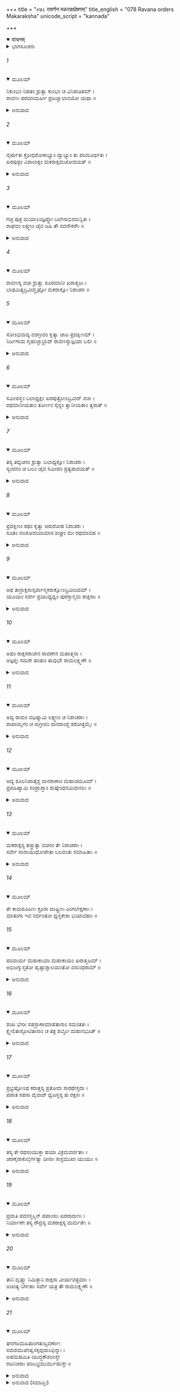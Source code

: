 +++
title = "०७८ रावणेन मकराक्षप्रेषणम्"
title_english = "078 Ravana orders Makaraksha"
unicode_script = "kannada"

+++
<details open><summary>वाचनम्</summary>

<div class="audioEmbed"  caption="श्रीराम-हरिसीताराममूर्ति-घनपाठिभ्यां वचनम्" src="https://archive.org/download/Ramayana-recitation-Sriram-harisItArAmamUrti-Ghanapaati-v2/Kanda_6/Kanda_6_YK-078-Ravana_orders_Makaraksha_0.mp3"></div>
</details>



<details><summary>ಭಾಗಸೂಚನಾ</summary>

ರಾವಣನ ಆಜ್ಞೆಯಂತೆ ಮಕರಾಕ್ಷಸನು ಯುದ್ಧಕ್ಕಾಗಿ ಹೊರಟಿದುದು.
</details>

###### 1


<details open><summary>ಮೂಲಮ್</summary>

ನಿಕುಂಭಂ ನಿಹತಂ ಶ್ರುತ್ವಾ ಕುಂಭಂ ಚ ವಿನಿಪಾತಿತಮ್ ।  
ರಾವಣಃ ಪರಮಾಮರ್ಷೀ ಪ್ರಜಜ್ವಾಲಾನಯೋ ಯಥಾ ॥
</details>

<details><summary>ಅನುವಾದ</summary>

ಕುಂಭ-ನಿಕುಂಭರು ಹತರಾದುದನ್ನು ಕೇಳಿ, ರಾವಣನಿಗೆ ಭಾರಿ ಕೋಪ ಬಂದು ಬೆಂಕಿಯಂತೆ ಉರಿಯತೊಡಗಿದನು.॥1॥
</details>

###### 2


<details open><summary>ಮೂಲಮ್</summary>

ನೈರ್ಋತಃ ಕ್ರೋಧಶೋಕಾಭ್ಯಾಂ ದ್ವಾಭ್ಯಾಂ ತು ಪರಿಮೂರ್ಛಿತಃ ।  
ಖರಪುತ್ರಂ ವಿಶಾಲಾಕ್ಷಂ ಮಕರಾಕ್ಷಮಚೋದಯತ್ ॥
</details>

<details><summary>ಅನುವಾದ</summary>

ರಾವಣನು ಕ್ರೋಧ-ಶೋಕದಿಂದ ವ್ಯಾಕುಲನಾಗಿ ವಿಶಾಲಾಕ್ಷ ಖರಪುತ್ರ ಮರಕಾರ್ಷನಲ್ಲಿ ಹೇಳಿದನು.॥2॥
</details>

###### 3


<details open><summary>ಮೂಲಮ್</summary>

ಗಚ್ಛ ಪುತ್ರ ಮಯಾಽಽಜ್ಞಪ್ತೋ ಬಲೇನಾಭಿಸಮನ್ವಿತಃ ।  
ರಾಘವಂ ಲಕ್ಷ್ಮಣಂ ಚೈವ ಜಹಿ ತೌ ಸವನೌಕಸೌಃ ॥
</details>

<details><summary>ಅನುವಾದ</summary>

ಮಗು! ನನ್ನ ಆಜ್ಞೆಯಂತೆ ವಿಶಾಲ ಸೈನ್ಯದೊಂದಿಗೆ ಯುದ್ಧಕ್ಕೆ ಹೋಗಿ ವಾನರರ ಸಹಿತ ರಾಮ-ಲಕ್ಷ್ಮಣರಿಬ್ಬರನ್ನೂ ಕೊಂದು ಹಾಕು.॥3॥
</details>

###### 4


<details open><summary>ಮೂಲಮ್</summary>

ರಾವಣಸ್ಯ ವಚಃ ಶ್ರುತ್ವಾ ಶೂರಮಾನೀ ಖರಾತ್ಮಜಃ ।  
ಬಾಢಮಿತ್ಯಬ್ರವೀದ್ಧೃಷ್ಟೋ ಮಕರಾಕ್ಷೋ ನಿಶಾಚರಃ ॥
</details>

###### 5


<details open><summary>ಮೂಲಮ್</summary>

ಸೋಽಭಿವಾದ್ಯ ದಶಗ್ರೀವಂ ಕೃತ್ವಾ ಚಾಪಿ ಪ್ರದಕ್ಷಿಣಮ್ ।  
ನಿರ್ಜಗಾಮ ಗೃಹಾಚ್ಛುಭ್ರಾದ್ ರಾವಣಸ್ಯಾಜ್ಞಯಾ ಬಲೀ ॥
</details>

<details><summary>ಅನುವಾದ</summary>

ರಾವಣನ ಮಾತನ್ನು ಕೇಳಿ ತನ್ನನ್ನು ಮಹಾಶೂರನೆಂದು ತಿಳಿದ ಖರಪುತ್ರ ಮಕರಾಕ್ಷನು ಹಾಗೆಯೇ ಆಗಲಿ ಎಂದು ಹೇಳಿ ಆ ವೀರ ನಿಶಾಚರನು ರಾವಣನಿಗೆ ಪ್ರಣಾಮಗೈದು, ಅವನಿಗೆ ಪ್ರದಕ್ಷಿಣೆ ಬಂದು ಅವನಿಂದ ಬೀಳ್ಕೊಂಡು ಅವನು ಉಜ್ವಲ ಅರಮನೆಯಿಂದ ಹೊರಟನು.॥4-5॥
</details>

###### 6


<details open><summary>ಮೂಲಮ್</summary>

ಸಮೀಪಸ್ಥಂ ಬಲಾಧ್ಯಕ್ಷಂ ಖರಪುತ್ರೋಽಬ್ರವೀದ್ ವಚಃ ।  
ರಥಮಾನೀಯತಾಂ ತೂರ್ಣಂ ಸೈನ್ಯಂ ತ್ವಾನೀಯತಾಂ ತ್ವರಾತ್ ॥
</details>

<details><summary>ಅನುವಾದ</summary>

ಪಕ್ಕದಲ್ಲೇ ನಿಂತಿದ್ದ ಸೇನಾಪತಿಯಬಳಿ ಸೇನಾಪತಿಯೇ ! ಬೇಗನೆ ರಥವನ್ನು ತೆಗೆದುಕೊಂಡು ಬಾ ಹಾಗೂ ಕೂಡಲೇ ಸೈನ್ಯವನ್ನು ಕರೆಸು ಎಂದು ಹೇಳಿದನು.॥6॥
</details>

###### 7


<details open><summary>ಮೂಲಮ್</summary>

ತಸ್ಯ ತದ್ವಚನಂ ಶ್ರುತ್ವಾ ಬಲಾಧ್ಯಕ್ಷೋ ನಿಶಾಚರಃ ।  
ಸ್ಯಂದನಂ ಚ ಬಲಂ ಚೈವ ಸಮೀಪಂ ಪ್ರತ್ಯಪಾದಯತ್ ॥
</details>

<details><summary>ಅನುವಾದ</summary>

ಮಕರಾಕ್ಷನ ಮಾತನ್ನು ಕೇಳಿ ನಿಶಾಚರ ಸೇನಾಪತಿಯು ರಥ ಮತ್ತು ಸೈನ್ಯವನ್ನು ಅವನ ಬಳಿ ಕರೆತಂದನು.॥7॥
</details>

###### 8


<details open><summary>ಮೂಲಮ್</summary>

ಪ್ರದಕ್ಷಿಣಂ ರಥಂ ಕೃತ್ವಾ ಆರುರೋಹ ನಿಶಾಚರಃ ।  
ಸೂತಂ ಸಂಚೋದಯಾಮಾಸ ಶೀಘ್ರಂ ಮೇ ರಥಮಾವಹ ॥
</details>

<details><summary>ಅನುವಾದ</summary>

ಆಗ ಮಕರಾಕ್ಷನು ರಥಕ್ಕೆ ಪ್ರದಕ್ಷಿಣೆ ಬಂದು, ರಥಾರೂಢನಾಗಿ ಸಾರಥಿಗೆ. ರಥವನ್ನು ಶೀಘ್ರವಾಗಿ ಕೊಂಡು ಹೋಗು ಎಂದು ಆದೇಶಕೊಟ್ಟನು.॥8॥
</details>

###### 9


<details open><summary>ಮೂಲಮ್</summary>

ಅಥ ತಾನ್ರಾಕ್ಷಸಾನ್ಸರ್ವಾನ್ಮಕರಾಕ್ಷೋಽಬ್ರವೀದಿದಮ್ ।  
ಯೂಯಂ ಸರ್ವೇ ಪ್ರಯುಧ್ಯಧ್ವಂ ಪುರಸ್ತಾನ್ಮಮ ರಾಕ್ಷಸಾಃ ॥
</details>

<details><summary>ಅನುವಾದ</summary>

ಬಳಿಕ ಸಮಸ್ತ ರಾಕ್ಷಸರಿಗೆ - ‘ನಿಶಾಚರರೇ! ನೀವು ನನ್ನ ಮುಂದೆ ನಿಂತು ಯುದ್ಧಮಾಡಿರಿ’ ಎಂದು ಹೇಳಿದನು.॥9॥
</details>

###### 10


<details open><summary>ಮೂಲಮ್</summary>

ಅಹಂ ರಾಕ್ಷಸರಾಜೇನ ರಾವಣೇನ ಮಹಾತ್ಮನಾ ।  
ಆಜ್ಞಪ್ತಃ ಸಮರೇ ಹಂತುಂ ತಾವುಭೌ ರಾಮಲಕ್ಷ್ಮಣೌ ॥
</details>

<details><summary>ಅನುವಾದ</summary>

ಮಹಾಮನಾ ರಾಕ್ಷಸ ರಾಜಾ ರಾವಣನು ಯುದ್ಧದಲ್ಲಿ ರಾಮ-ಲಕ್ಷ್ಮಣರಿಬ್ಬರನ್ನೂ ಕೊಲ್ಲುವಂತೆ ನನಗೆ ಆಜ್ಞಾಪಿಸಿರುವನು.॥10॥
</details>

###### 11


<details open><summary>ಮೂಲಮ್</summary>

ಅದ್ಯ ರಾಮಂ ವಧಿಷ್ಯಾಮಿ ಲಕ್ಷ್ಮಣಂ ಚ ನಿಶಾಚರಾಃ ।  
ಶಾಖಾಮೃಗಂ ಚ ಸುಗ್ರೀವಂ ವಾನರಾಂಶ್ಚ ಶರೋತ್ತಮೈಃ ॥
</details>

<details><summary>ಅನುವಾದ</summary>

ರಾಕ್ಷಸರೇ  ಇಂದು ನಾನು ರಾಮ-ಲಕ್ಷ್ಮಣ, ವಾನರ ರಾಜ ಸುಗ್ರೀವ ಹಾಗೂ ಇತರ ವಾನರರನ್ನು ಉತ್ತಮ ಬಾಣಗಳಿಂದ ವಧಿಸಿಬಿಡುವೆನು.॥11॥
</details>

###### 12


<details open><summary>ಮೂಲಮ್</summary>

ಅದ್ಯ ಶೂಲನಿಪಾತೈಶ್ಚ ವಾನರಾಣಾಂ ಮಹಾಚಮೂಮ್ ।  
ಪ್ರದಹಿಷ್ಯಾಮಿ ಸಂಪ್ರಾಪ್ತಾಂ ಶುಷ್ಕೇಂಧನಮಿವಾನಲಃ ॥
</details>

<details><summary>ಅನುವಾದ</summary>

ಬೆಂಕಿಯು ಒಣಗಿದ ಕಟ್ಟಿಗೆಯನ್ನು ಸುಡುವಂತೆ ಇಂದು ನಾನು ಶೂಲಗಳಿಂದ ಎದುರಿಗೆ ಬಂದ ವಾನರರ ವಿಶಾಲವಾಹಿನಿಯನ್ನು ಬೂದಿ ಮಾಡಿಬಿಡುವೆನು.॥12॥
</details>

###### 13


<details open><summary>ಮೂಲಮ್</summary>

ಮಕರಾಕ್ಷಸ್ಯ ತಚ್ಛ್ರುತ್ವಾ ವಚನಂ ತೇ ನಿಶಾಚರಾಃ ।  
ಸರ್ವೇ ನಾನಾಯುಧೋಪೇತಾ ಬಲವಂತಃ ಸಮಾಹಿತಾಃ ॥
</details>

<details><summary>ಅನುವಾದ</summary>

ಮಕರಾಕ್ಷನ ಮಾತನ್ನು ಕೇಳಿ ನಾನಾ ರೀತಿಯ ಅಸ್ತ್ರ-ಶಸ್ತ್ರಗಳಿಂದ ಕೂಡಿದ ಸಮಸ್ತ ಬಲಿಷ್ಠ ರಾಕ್ಷಸರು ಯುದ್ಧಕ್ಕಾಗಿ ಸಿದ್ಧರಾದರು.॥13॥
</details>

###### 14


<details open><summary>ಮೂಲಮ್</summary>

ತೇ ಕಾಮರೂಪಿಣಃ ಕ್ರೂರಾ ದಂಷ್ಟ್ರಿಣಃ ಪಿಂಗಲೇಕ್ಷಣಾಃ ।  
ಮಾತಂಗಾ ಇವ ನರ್ದಂತೋ ಧ್ವಸ್ತಕೇಶಾ ಭಯಾವಹಾಃ ॥
</details>

###### 15


<details open><summary>ಮೂಲಮ್</summary>

ಪರಿವಾರ್ಯ ಮಹಾಕಾಯಾ ಮಹಾಕಾಯಂ ಖರಾತ್ಮಜಮ್ ।  
ಅಭಿಜಗ್ಮುಸ್ತತೋ ಹೃಷ್ಟಾಶ್ಚಾಲಯಂತೋ ವಸುಂಧರಾಮ್ ॥
</details>

<details><summary>ಅನುವಾದ</summary>

ಅವರೆಲ್ಲರೂ ಕಾಮ ರೂಪಿಯಾಗಿದ್ದು, ಕ್ರೂರಸ್ವಭಾವದವರಾಗಿದ್ದರು. ಅವರ ಕೊರೆದಾಡೆಗಳು ದೊಡ್ಡ ದೊಡ್ಡದಾಗಿದ್ದು, ಪಿಂಗಳವರ್ಣದ ಕಣ್ಣುಗಳಿದ್ದು, ಕೂದಲು ಕೆದರಿಕೊಂಡಿದ್ದವು, ಇದರಿಂದ ಅವರು ಭಯಾನಕರಾಗಿ ಕಾಣುತ್ತಿದ್ದರು. ಆನೆಯಂತೆ ಅರಚುತ್ತಾ ಆ ವಿಶಾಲಕಾಯ ನಿಶಾಚರರು ಖರಪುತ್ರ ಮಹಾಕಾಯ ಮಕರಾಕ್ಷನನ್ನು ಸುತ್ತುವರಿದು ಭೂಮಿಯನ್ನು ನಡುಗಿಸುತ್ತಾ ಹರ್ಷದಿಂದ ರಣರಂಗದ ಕಡೆಗೆ ಹೊರಟರು.॥14-15॥
</details>

###### 16


<details open><summary>ಮೂಲಮ್</summary>

ಶಂಖ ಭೇರೀ ಸಹಸ್ರಾಣಾಮಾಹತಾನಾಂ ಸಮಂತತಃ ।  
ಕ್ಷ್ವೇಲಿತಾಸ್ಫೋಟಿತಾನಾಂ ಚ ತತ್ರ ಶಬ್ದೋ ಮಹಾನಭೂತ್ ॥
</details>

<details><summary>ಅನುವಾದ</summary>

ಆಗ ಎಲ್ಲೆಡೆ ಶಂಖಧ್ವನಿಗಳು ಮೊಳಗುತ್ತಿದ್ದವು. ಸಾವಿರಾರು ಭೇರಿ ನಿನಾದಗಳೊಂದಿಗೆ, ತಾಳತಟ್ಟುತ್ತಾ ಯೋಧರ ಗರ್ಜನೆಯ ಶಬ್ದವು ಸೇರಿಕೊಂಡಿತ್ತು. ಹೀಗೆ ಭಾರೀ ಕೋಲಾಹಲ ಉಂಟಾಯಿತು.॥1.॥
</details>

###### 17


<details open><summary>ಮೂಲಮ್</summary>

ಪ್ರಭ್ರಷ್ಟೋಽಥ  ಕರಾತ್ತಸ್ಯ ಪ್ರತೋದಃ ಸಾರಥೇಸ್ತದಾ ।  
ಪಪಾತ ಸಹಸಾ ದೈವಾದ್ ಧ್ವಜಸ್ತಸ್ಯ ತು ರಕ್ಷಸಃ ॥
</details>

<details><summary>ಅನುವಾದ</summary>

ಆಗ ಮಕರಾಕ್ಷಸನ ಸಾರಥಿಯ ಚಾವಟಿಗೆ ಕೆಳಗೆ ಬಿತ್ತು, ದೈವವಶ ಆ ರಾಕ್ಷಸನ ಧ್ವಜ ಮುರಿದು ಬಿದ್ದು ನೆಲಸಮವಾಯಿತು.॥17॥
</details>

###### 18


<details open><summary>ಮೂಲಮ್</summary>

ತಸ್ಯ ತೇ ರಥಸಂಯುಕ್ತಾ ಹಯಾ ವಿಕ್ರಮವರ್ಜಿತಾಃ ।  
ಚರಣೈರಾಕುಲೈರ್ಗತ್ವಾ ದೀನಾಃ ಸಾಸ್ರಮುಖಾ ಯುಯುಃ ॥
</details>

<details><summary>ಅನುವಾದ</summary>

ಅವನ ರಥಕ್ಕೆ ಹೂಡಿದ ಕುದುರೆಗಳು ನಿರುತ್ಸಾಹಿಗಳಾಗಿ ಸರಿಯಾಗಿ ನಡೆಯದಾದವು. ಮೊದಲಿಗೆ ಸ್ವಲ್ಪ ದೂರ ಎಡವುತ್ತಾ ತಡುವುತ್ತಾ ನಡೆದು, ಮತ್ತೆ ಸರಿಯಾಗಿ ನಡೆಯತೊಡಗಿದವು. ಆದರೂ ಅವು ಬಹಳ ದುಃಖಿತರಾಗಿ ಕಣ್ಣೀರು ಹರಿಸುತ್ತಿದ್ದವು.॥18॥
</details>

###### 19


<details open><summary>ಮೂಲಮ್</summary>

ಪ್ರವಾತಿ ಪವನಸ್ತಸ್ಮಿನ್ ಪಪಾಂಸುಃ ಖರದಾರುಣಃ ।  
ನಿರ್ಯಾಣೇ ತಸ್ಯ ರೌದ್ರಸ್ಯ ಮಕರಾಕ್ಷಸ್ಯ ದುರ್ಮತೇಃ ॥
</details>

<details><summary>ಅನುವಾದ</summary>

ದುಷ್ಟಬುದ್ಧಿಯುಳ್ಳ ಆ ಭಯಂಕರ ರಾಕ್ಷಸ ಮಕರಾಕ್ಷಸ ಪ್ರಯಾಣದ ಸಮಯ ಧೂಳು ತುಂಬಿದ ದಾರುಣ ಪ್ರಚಂಡ ಗಾಳಿ ಬೀಸುತ್ತಿತ್ತು.॥19॥
</details>

###### 20


<details open><summary>ಮೂಲಮ್</summary>

ತಾನಿ ದೃಷ್ಟ್ವಾ ನಿಮಿತ್ತಾನಿ ರಾಕ್ಷಸಾ ವೀರ್ಯವತ್ತಮಾಃ ।  
ಅಚಿಂತ್ಯ ನಿರ್ಗತಾಃ ಸರ್ವೇ ಯತ್ರ ತೌ ರಾಮಲಕ್ಷ್ಮಣೌ ॥
</details>

<details><summary>ಅನುವಾದ</summary>

ಅವೆಲ್ಲ ಅಪಶಕುನಗಳು ನೋಡಿಯೂ ಮಹಾಬಲ ಶಾಲಿ ರಾಕ್ಷಸನು ಅದರ ಪರಿವೆ ಇಲ್ಲದೆ ಎಲ್ಲರೂ ಶ್ರೀರಾಮ-ಲಕ್ಷ್ಮಣರಿದ್ದಲ್ಲಿಗೆ ಹೋದರು.॥20॥
</details>

###### 21


<details open><summary>ಮೂಲಮ್</summary>

ಘನಗಜಮಹಿಷಾಂಗತುಲ್ಯವರ್ಣಾಃ  
ಸಮರಮುಖೇಷ್ವಸಕೃದ್ಗದಾಸಿಭಿನ್ನಾಃ ।  
ಅಹಮಹಮಿತಿ ಯುದ್ಧಕೌಶಲಾಸ್ತೇ  
ರಜನಿಚರಾಃ ಪರಿಬಭ್ರಮುರ್ಮುಹುಸ್ತೇ ॥
</details>

<details><summary>ಅನುವಾದ</summary>

ಆ ರಾಕ್ಷಸರು ಮೋಡ, ಆನೆ, ಕೋಣದಂತೆ ಕಪ್ಪಾದ ಶರೀರದವರಾಗಿದ್ದರು. ಅವರು ಯುದ್ಧದಲ್ಲಿ ಅನೇಕ ಸಲ ಗದೆ-ಖಡ್ಗಗಳಿಂದ ಗಾಯಗೊಂಡಿದ್ದರು. ಅವರಲ್ಲಿ ಯುದ್ಧಕೌಶಲ್ಯ ತುಂಬಿತ್ತು. ಆ ನಿಶಾಚರರು ನಾನು ಮೊದಲು ಕಾಡುವೆ, ಮೊದಲು ಯುದ್ಧ ನಾನು ಮಾಡುವೆ ಎಂದು ಪದೇ ಪದೇ ಹೇಳುತ್ತಾ ಎಲ್ಲೆಡೆ ಸಂಚರಿಸತೊಡಗಿದರು.॥2.॥
</details>

<details><summary>ಅನುವಾದ (ಸಮಾಪ್ತಿಃ)</summary>

ಶ್ರೀವಾಲ್ಮೀಕಿ ವಿರಚಿತ ಆರ್ಷರಾಮಾಯಣ ಆದಿಕಾವ್ಯದ ಯುದ್ಧಕಾಂಡದಲ್ಲಿ ಎಪ್ಪತ್ತೆಂಟನೆಯ ಸರ್ಗ ಪೂರ್ಣವಾಯಿತು. ॥78॥
</details>
